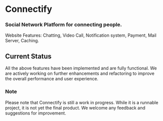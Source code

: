 # Connectify
### Social Network Platform for connecting people.
Website Features: Chatting, Video Call, Notification system, Payment, Mail Server, Caching.

## Current Status

All the above features have been implemented and are fully functional. We are actively working on further enhancements and refactoring to improve the overall performance and user experience.

### Note

Please note that Connectify is still a work in progress. While it is a runnable project, it is not yet the final product. We welcome any feedback and suggestions for improvement.
